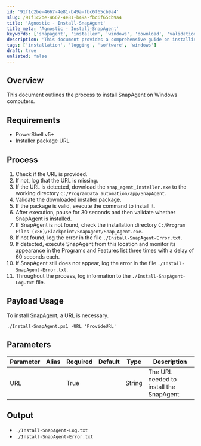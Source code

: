 ```yaml
---
id: '91f1c2be-4667-4e81-b49a-fbc6f65cb9a4'
slug: /91f1c2be-4667-4e81-b49a-fbc6f65cb9a4
title: 'Agnostic - Install-SnapAgent'
title_meta: 'Agnostic - Install-SnapAgent'
keywords: ['snapagent', 'installer', 'windows', 'download', 'validation', 'installation', 'logging']
description: 'This document provides a comprehensive guide on installing SnapAgent on Windows computers using a PowerShell script. It outlines the requirements, process, parameters, and expected outputs, ensuring users can successfully install SnapAgent by providing the necessary URL.'
tags: ['installation', 'logging', 'software', 'windows']
draft: true
unlisted: false
---
```


## Overview

This document outlines the process to install SnapAgent on Windows computers.

## Requirements

- PowerShell v5+
- Installer package URL

## Process

1. Check if the URL is provided.
2. If not, log that the URL is missing.
3. If the URL is detected, download the `snap_agent_installer.exe` to the working directory `C:/ProgramData_automation/app/SnapAgent`.
4. Validate the downloaded installer package.
5. If the package is valid, execute the command to install it.
6. After execution, pause for 30 seconds and then validate whether SnapAgent is installed.
7. If SnapAgent is not found, check the installation directory `C:/Program Files (x86)/Blackpoint/SnapAgent/Snap_Agent.exe`.
8. If not found, log the error in the file `./Install-SnapAgent-Error.txt`.
9. If detected, execute SnapAgent from this location and monitor its appearance in the Programs and Features list three times with a delay of 60 seconds each.
10. If SnapAgent still does not appear, log the error in the file `./Install-SnapAgent-Error.txt`.
11. Throughout the process, log information to the `./Install-SnapAgent-Log.txt` file.

## Payload Usage

To install SnapAgent, a URL is necessary.

```
./Install-SnapAgent.ps1 -URL 'ProvideURL'
```

## Parameters

| Parameter | Alias | Required | Default | Type   | Description                                           |
|-----------|-------|----------|---------|--------|-------------------------------------------------------|
| URL       |       | True     |         | String | The URL needed to install the SnapAgent               |

## Output

- `./Install-SnapAgent-Log.txt`
- `./Install-SnapAgent-Error.txt`